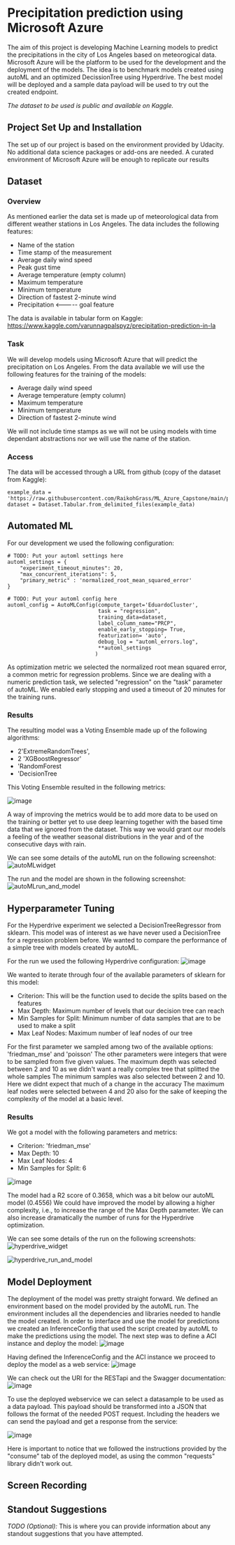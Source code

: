 
# Precipitation prediction using Microsoft Azure

The aim of this project is developing Machine Learning models to predict the precipitations in the city of Los Angeles based on meteorogical data. 
Microsoft Azure will be the platform to be used for the development and the deployment of the models. The idea is to benchmark models created using autoML and an optimized DecissionTree using Hyperdrive. The best model will be deployed and a sample data payload will be used to try out the created endpoint. 

*The dataset to be used is public and available on Kaggle.* 

## Project Set Up and Installation
The set up of our project is based on the environment provided by Udacity. No additional data science packages or add-ons are needed. A curated environment of Microsoft Azure will be enough to replicate our results

## Dataset

### Overview
As mentioned earlier the data set is made up of meteorological data from different weather stations in Los Angeles. The data includes the following features:
- Name of the station
- Time stamp of the measurement
- Average daily wind speed
- Peak gust time
- Average temperature (empty column)
- Maximum temperature
- Minimum temperature
- Direction of fastest 2-minute wind
- Precipitation <----- goal feature

The data is available in tabular form on Kaggle:
https://www.kaggle.com/varunnagpalspyz/precipitation-prediction-in-la

### Task
We will develop models using Microsoft Azure that will predict the precipitation on Los Angeles.
From the data available we will use the following features for the training of the models:

- Average daily wind speed
- Average temperature (empty column)
- Maximum temperature
- Minimum temperature
- Direction of fastest 2-minute wind

We will not include time stamps as we will not be using models with time dependant abstractions nor we will use the name of the station.

### Access
The data will be accessed through a URL from github (copy of the dataset from Kaggle):
```
example_data = 'https://raw.githubusercontent.com/RaikohGrass/ML_Azure_Capstone/main/precipitation_LA.csv'
dataset = Dataset.Tabular.from_delimited_files(example_data)  
```


## Automated ML
For our development we used the following configuration:
```
# TODO: Put your automl settings here
automl_settings = {
    "experiment_timeout_minutes": 20,
    "max_concurrent_iterations": 5,
    "primary_metric" : 'normalized_root_mean_squared_error'
}

# TODO: Put your automl config here
automl_config = AutoMLConfig(compute_target='EduardoCluster',
                             task = "regression",
                             training_data=dataset,
                             label_column_name="PRCP", 
                             enable_early_stopping= True,
                             featurization= 'auto',
                             debug_log = "automl_errors.log",
                             **automl_settings
                            )
```
As optimization metric we selected the normalized root mean squared error, a common metric for regression problems.
Since we are dealing with a numeric prediction task, we selected "regression" on the "task" parameter of autoML. We enabled early stopping and used a timeout of 20 minutes for the training runs.


### Results
The resulting model was a Voting Ensemble made up of the following algorithms:
- 2'ExtremeRandomTrees',
- 2 'XGBoostRegressor'
- 'RandomForest
- 'DecisionTree

This Voting Ensemble resulted in the following metrics:

![image](https://user-images.githubusercontent.com/83981857/151494780-934f918b-427b-4b93-af4d-af606ffd7d38.png)

A way of improving the metrics would be to add more data to be used on the training or better yet to use deep learning together with the based time data that we ignored from the dataset. This way we would grant our models a feeling of the weather seasonal distributions in the year and of the consecutive days with rain.

We can see some details of the autoML run on the following screenshot:
![autoMLwidget](https://user-images.githubusercontent.com/83981857/151495233-71bf3315-079d-499f-87fd-6b468799025e.JPG)

The run and the model are shown in the following screenshot:
![autoMLrun_and_model](https://user-images.githubusercontent.com/83981857/151495385-f1e9a197-d0f8-42ef-9f0c-fb83f8bf152b.JPG)


## Hyperparameter Tuning
For the Hyperdrive experiment we selected a DecisionTreeRegressor from sklearn. This model was of interest as we have never used a DecisionTree for a regression problem before. We wanted to compare the performance of a simple tree with models created by autoML.

For the run we used the following Hyperdrive configuration:
![image](https://user-images.githubusercontent.com/83981857/151495816-eb0cd7d9-682f-4422-a709-2506141121c8.png)

We wanted to iterate through four of the available parameters of sklearn for this model:
- Criterion: This will be the function used to decide the splits based on the features
- Max Depth: Maximum number of levels that our decision tree can reach
- Min Samples for Split: Minimum number of data samples that are to be used to make a split 
- Max Leaf Nodes: Maximum number of leaf nodes of our tree

For the first parameter we sampled among two of the available options: 'friedman_mse' and 'poisson'
The other parameters were integers that were to be sampled from five given values. 
The maximum depth was selected between 2 and 10 as we didn't want a really complex tree that splitted the whole samples
The minimum samples was also selected between 2 and 10. Here we didnt expect that much of a change in the accuracy
The maximum leaf nodes were selected between 4 and 20 also for the sake of keeping the complexity of the model at a basic level.

### Results
We got a model with the following parameters and metrics:

- Criterion: 'friedman_mse'
- Max Depth: 10
- Max Leaf Nodes: 4
- Min Samples for Split: 6

![image](https://user-images.githubusercontent.com/83981857/151497408-e8c6329e-d4d4-4481-8244-6329da0e4de7.png)

The model had a R2 score of 0.3658, which was a bit below our autoML model (0.4556)
We could have improved the model by allowing a higher complexity, i.e., to increase the range of the Max Depth parameter. We can also increase dramatically the number of runs for the Hyperdrive optimization.

We can see some details of the run on the following screenshots:
![hyperdrive_widget](https://user-images.githubusercontent.com/83981857/151497361-c8f7f01d-644d-48e4-ac4b-53e2210d5224.JPG)

![hyperdrive_run_and_model](https://user-images.githubusercontent.com/83981857/151496976-7079fb66-cd5e-4e50-ba44-12d7da1563d3.JPG)



## Model Deployment

The deployment of the model was pretty straight forward. We defined an environment based on the model provided by the autoML run.
The environment includes all the dependencies and libraries needed to handle the model created.
In order to interface and use the model for predictions we created an InferenceConfig that used the script created by autoML to make the predictions using the model.
The next step was to define a ACI instance and deploy the model:
![image](https://user-images.githubusercontent.com/83981857/151498382-a95f1cf0-9a45-4dc6-b3a1-befc447d2d01.png)

Having defined the InferenceConfig and the ACI instance we proceed to deploy the model as a web service:
![image](https://user-images.githubusercontent.com/83981857/151498543-a65ab070-f8c9-4686-82da-53216c01f7ff.png)

We can check out the URI for the RESTapi and the Swagger documentation:
![image](https://user-images.githubusercontent.com/83981857/151498680-b216c4fd-a2d4-4ef1-8a56-962bb7d7217a.png)


To use the deployed webservice we can select a datasample to be used as a data payload. 
This payload should be transformed into a JSON that follows the format of the needed POST request. 
Including the headers we can send the payload and get a response from the service:

![image](https://user-images.githubusercontent.com/83981857/151498723-c52b5abb-9659-4627-8d57-3856ccd369ff.png)

Here is important to notice that we followed the instructions provided by the "consume" tab of the deployed model, as using the common "requests" library didn't work out.


## Screen Recording



## Standout Suggestions
*TODO (Optional):* This is where you can provide information about any standout suggestions that you have attempted.

